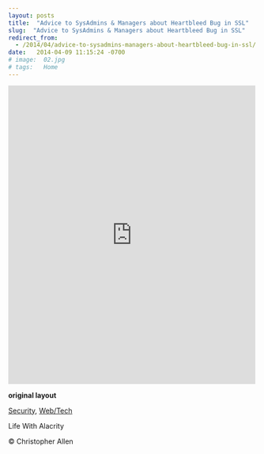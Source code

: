 ```yaml
---
layout: posts
title:  "Advice to SysAdmins & Managers about Heartbleed Bug in SSL"
slug:  "Advice to SysAdmins & Managers about Heartbleed Bug in SSL"
redirect_from:
  - /2014/04/advice-to-sysadmins-managers-about-heartbleed-bug-in-ssl/
date:   2014-04-09 11:15:24 -0700
# image:  02.jpg
# tags:   Home
---
```



<iframe src="https://www.facebook.com/plugins/post.php?href=https%3A%2F%2Fwww.facebook.com%2FChristopherRayAllen%2Fposts%2F10152340021285540&show_text=true&width=500" width="500" height="603" style="border:none;overflow:hidden" scrolling="no" frameborder="0" allowfullscreen="true" allow="autoplay; clipboard-write; encrypted-media; picture-in-picture; web-share"></iframe>

**original layout**

[Security](
  /tags/security/), [Web/Tech](
  /tags/web/tech/)

Life With Alacrity

© Christopher Allen



